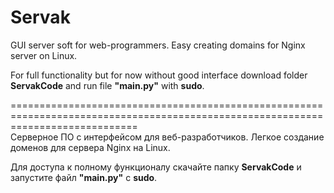 # Servak
GUI server soft for web-programmers. Easy creating domains for Nginx server on Linux.  
  
For full functionality but for now without good interface download folder **ServakCode** and run file **"main.py"** with **sudo**.  
  
==================================================================================================================================  
Серверное ПО с интерфейсом для веб-разработчиков. Легкое создание доменов для сервера Nginx на Linux.  
  
Для доступа к полному функционалу скачайте папку **ServakCode** и запустите файл **"main.py"** с **sudo**.

